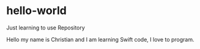 # hello-world
Just learning to use Repository

Hello my name is Christian and I am learning Swift code, I love to program.

